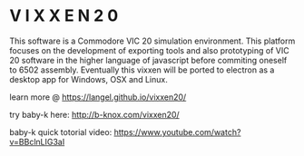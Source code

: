# V I X X E N 2 0
This software is a Commodore VIC 20 simulation environment. This platform focuses on the development of exporting tools and also prototyping of VIC 20 software in the higher language of javascript before commiting oneself to 6502 assembly. Eventually this vixxen will be ported to electron as a desktop app for Windows, OSX and Linux.

learn more @ https://langel.github.io/vixxen20/

try baby-k here: http://b-knox.com/vixxen20/

baby-k quick totorial video: https://www.youtube.com/watch?v=BBclnLIG3aI
